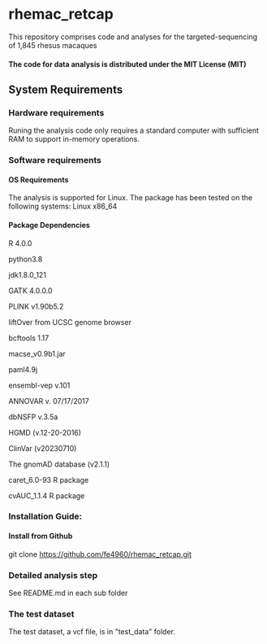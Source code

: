 # rhemac_retcap
This repository comprises code and analyses for the targeted-sequencing of 1,845 rhesus macaques

#### The code for data analysis is distributed under the MIT License (MIT) ####

## System Requirements ##

### Hardware requirements ###
Runing the analysis code only requires a standard computer with sufficient RAM to support in-memory operations.

### Software requirements ###

#### OS Requirements ####
The analysis is supported for Linux. The package has been tested on the following systems: Linux x86_64

#### Package Dependencies ####
R 4.0.0

python3.8

jdk1.8.0_121

GATK 4.0.0.0

PLINK v1.90b5.2

liftOver from UCSC genome browser

bcftools 1.17

macse_v0.9b1.jar 

paml4.9j

ensembl-vep v.101

ANNOVAR v. 07/17/2017 

dbNSFP v.3.5a

HGMD (v.12-20-2016) 

ClinVar (v20230710)

The gnomAD database (v2.1.1)

caret_6.0-93 R package

cvAUC_1.1.4 R package

### Installation Guide:

#### Install from Github ####
git clone https://github.com/fe4960/rhemac_retcap.git

### Detailed analysis step ###
See README.md in each sub folder

### The test dataset ###
The test dataset, a vcf file, is in "test_data" folder.

